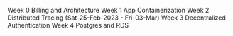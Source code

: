 Week 0 Billing and Architecture
Week 1 App Containerization
Week 2 Distributed Tracing (Sat-25-Feb-2023 - Fri-03-Mar)
Week 3 Decentralized Authentication
Week 4 Postgres and RDS